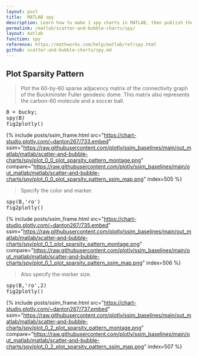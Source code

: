 ```yaml
---
layout: post
title:  MATLAB spy
description: Learn how to make 1 spy charts in MATLAB, then publish them to the Web with Plotly.
permalink: /matlab/scatter-and-bubble-charts/spy/
layout: matlab
function: spy
reference: https://mathworks.com/help/matlab/ref/spy.html
github: scatter-and-bubble-charts/spy.md
---
```


## Plot Sparsity Pattern

> Plot the 60-by-60 sparse adjacency matrix of the connectivity graph of the Buckminster Fuller geodesic dome. This matrix also represents the carbon-60 molecule and a soccer ball.

<pre class="mcode">B = bucky;
spy(B)
fig2plotly()</pre>
{% include posts/ssim_frame.html 
  src="https://chart-studio.plotly.com/~danton267/733.embed" 
  ssim="https://raw.githubusercontent.com/plotly/ssim_baselines/main/out_matlab/matlab/scatter-and-bubble-charts/spy/plot_0_0_plot_sparsity_pattern_montage.png" 
  compare="https://raw.githubusercontent.com/plotly/ssim_baselines/main/out_matlab/matlab/scatter-and-bubble-charts/spy/plot_0_0_plot_sparsity_pattern_ssim_map.png" 
  index=505
%}

> Specify the color and marker.

<pre class="mcode">spy(B,'ro')
fig2plotly()</pre>
{% include posts/ssim_frame.html 
  src="https://chart-studio.plotly.com/~danton267/735.embed" 
  ssim="https://raw.githubusercontent.com/plotly/ssim_baselines/main/out_matlab/matlab/scatter-and-bubble-charts/spy/plot_0_1_plot_sparsity_pattern_montage.png" 
  compare="https://raw.githubusercontent.com/plotly/ssim_baselines/main/out_matlab/matlab/scatter-and-bubble-charts/spy/plot_0_1_plot_sparsity_pattern_ssim_map.png" 
  index=506
%}

> Also specify the marker size.

<pre class="mcode">spy(B,'ro',2)
fig2plotly()</pre>
{% include posts/ssim_frame.html 
  src="https://chart-studio.plotly.com/~danton267/737.embed" 
  ssim="https://raw.githubusercontent.com/plotly/ssim_baselines/main/out_matlab/matlab/scatter-and-bubble-charts/spy/plot_0_2_plot_sparsity_pattern_montage.png" 
  compare="https://raw.githubusercontent.com/plotly/ssim_baselines/main/out_matlab/matlab/scatter-and-bubble-charts/spy/plot_0_2_plot_sparsity_pattern_ssim_map.png" 
  index=507
%}



<!--------------------- EXAMPLE BREAK ------------------------->

